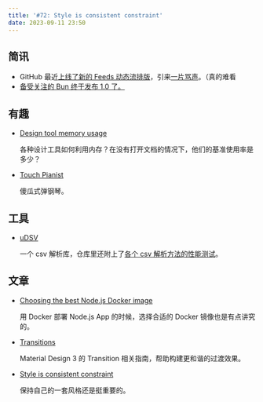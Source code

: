 ```yaml
---
title: '#72: Style is consistent constraint'
date: 2023-09-11 23:50
---
```




## 简讯

- GitHub 最近[上线了新的 Feeds 动态流排版](https://github.blog/changelog/2023-09-06-updates-to-your-github-feed/)，引来[一片骂声](https://github.com/orgs/community/discussions/66133)。（真的难看
- [备受关注的 Bun 终于发布 1.0 了。](https://bun.sh/blog/bun-v1.0)

## 有趣

- [Design tool memory usage](https://bjango.com/articles/designtoolmemory/)
  
    各种设计工具如何利用内存？在没有打开文档的情况下，他们的基准使用率是多少？
    
- [Touch Pianist](http://touchpianist.com/)
  
    傻瓜式弹钢琴。
    

## 工具

- [uDSV](https://github.com/leeoniya/uDSV)
  
    一个 csv 解析库，仓库里还附上了[各个 csv 解析方法的性能测试](https://github.com/leeoniya/uDSV/tree/main/bench)。
    

## 文章

- [Choosing the best Node.js Docker image](https://snyk.io/blog/choosing-the-best-node-js-docker-image/)
  
    用 Docker 部署 Node.js App 的时候，选择合适的 Docker 镜像也是有点讲究的。
    
- [Transitions](https://m3.material.io/styles/motion/transitions/applying-transitions)
  
    Material Design 3 的 Transition 相关指南，帮助构建更和谐的过渡效果。
    
- [Style is consistent constraint](https://stephango.com/style)
  
    保持自己的一套风格还是挺重要的。